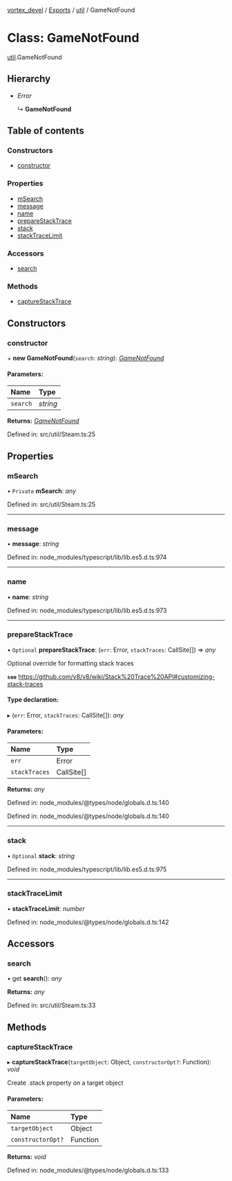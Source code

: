 [vortex_devel](../README.md) / [Exports](../modules.md) / [util](../modules/util.md) / GameNotFound

# Class: GameNotFound

[util](../modules/util.md).GameNotFound

## Hierarchy

* *Error*

  ↳ **GameNotFound**

## Table of contents

### Constructors

- [constructor](util.gamenotfound.md#constructor)

### Properties

- [mSearch](util.gamenotfound.md#msearch)
- [message](util.gamenotfound.md#message)
- [name](util.gamenotfound.md#name)
- [prepareStackTrace](util.gamenotfound.md#preparestacktrace)
- [stack](util.gamenotfound.md#stack)
- [stackTraceLimit](util.gamenotfound.md#stacktracelimit)

### Accessors

- [search](util.gamenotfound.md#search)

### Methods

- [captureStackTrace](util.gamenotfound.md#capturestacktrace)

## Constructors

### constructor

\+ **new GameNotFound**(`search`: *string*): [*GameNotFound*](util.gamenotfound.md)

#### Parameters:

Name | Type |
:------ | :------ |
`search` | *string* |

**Returns:** [*GameNotFound*](util.gamenotfound.md)

Defined in: src/util/Steam.ts:25

## Properties

### mSearch

• `Private` **mSearch**: *any*

Defined in: src/util/Steam.ts:25

___

### message

• **message**: *string*

Defined in: node_modules/typescript/lib/lib.es5.d.ts:974

___

### name

• **name**: *string*

Defined in: node_modules/typescript/lib/lib.es5.d.ts:973

___

### prepareStackTrace

• `Optional` **prepareStackTrace**: (`err`: Error, `stackTraces`: CallSite[]) => *any*

Optional override for formatting stack traces

**`see`** https://github.com/v8/v8/wiki/Stack%20Trace%20API#customizing-stack-traces

#### Type declaration:

▸ (`err`: Error, `stackTraces`: CallSite[]): *any*

#### Parameters:

Name | Type |
:------ | :------ |
`err` | Error |
`stackTraces` | CallSite[] |

**Returns:** *any*

Defined in: node_modules/@types/node/globals.d.ts:140

Defined in: node_modules/@types/node/globals.d.ts:140

___

### stack

• `Optional` **stack**: *string*

Defined in: node_modules/typescript/lib/lib.es5.d.ts:975

___

### stackTraceLimit

• **stackTraceLimit**: *number*

Defined in: node_modules/@types/node/globals.d.ts:142

## Accessors

### search

• get **search**(): *any*

**Returns:** *any*

Defined in: src/util/Steam.ts:33

## Methods

### captureStackTrace

▸ **captureStackTrace**(`targetObject`: Object, `constructorOpt?`: Function): *void*

Create .stack property on a target object

#### Parameters:

Name | Type |
:------ | :------ |
`targetObject` | Object |
`constructorOpt?` | Function |

**Returns:** *void*

Defined in: node_modules/@types/node/globals.d.ts:133
